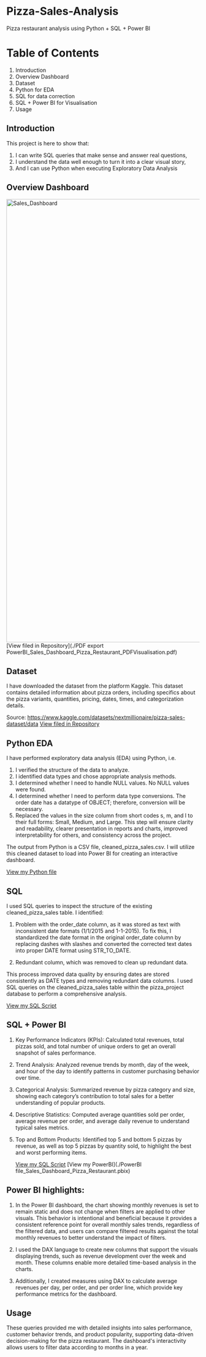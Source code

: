 # Pizza-Sales-Analysis
Pizza restaurant analysis using Python + SQL + Power BI

# Table of Contents

1. Introduction
2. Overview Dashboard
3. Dataset
4. Python for EDA
5. SQL for data correction
6. SQL + Power BI for Visualisation
8. Usage

## Introduction
This project is here to show that:

1. I can write SQL queries that make sense and answer real questions,
2. I understand the data well enough to turn it into a clear visual story,
3. And I can use Python when executing Exploratory Data Analysis

## Overview Dashboard
<img width="2000" height="1156" alt="Sales_Dashboard" src="https://github.com/user-attachments/assets/2ed59e9b-89b5-4e10-872e-8d3b79562e98" />
[View filed in Repository](./PDF export PowerBI_Sales_Dashboard_Pizza_Restaurant_PDFVisualisation.pdf)

## Dataset

I have downloaded the dataset from the platform Kaggle. This dataset contains detailed information about pizza orders, including specifics about the pizza variants, quantities, pricing, dates, times, and categorization details.

Source: https://www.kaggle.com/datasets/nextmillionaire/pizza-sales-dataset/data
[View filed in Repository](./pizza_sales.csv)

## Python EDA

I have performed exploratory data analysis (EDA) using Python, i.e.
  1. I verified the structure of the data to analyze.
  2. I identified data types and chose appropriate analysis methods.
  3. I determined whether I need to handle NULL values. No NULL values were found.
  4. I determined whether I need to perform data type conversions. The order date has a datatype of OBJECT; therefore, conversion will be necessary.
  5. Replaced the values in the size column from short codes s, m, and l to their full forms: Small, Medium, and Large. This step will ensure clarity and readability, clearer presentation in reports and charts, improved interpretability for others, and consistency across the project.

The output from Python is a CSV file, cleaned_pizza_sales.csv. I will utilize this cleaned dataset to load into Power BI for creating an interactive dashboard.

[View my Python file](./EDA.ipynb)

## SQL

I used SQL queries to inspect the structure of the existing cleaned_pizza_sales table. I identified:

1. Problem with the order_date column, as it was stored as text with inconsistent date formats (1/1/2015 and 1-1-2015). To fix this, I standardized the date format in the original order_date column by replacing dashes with slashes and converted the corrected text dates into proper DATE format using STR_TO_DATE.

2. Redundant column, which was removed to clean up redundant data.

This process improved data quality by ensuring dates are stored consistently as DATE types and removing redundant data columns.
I used SQL queries on the cleaned_pizza_sales table within the pizza_project database to perform a comprehensive analysis.

[View my SQL Script](./SQL_dataset_correction.sql)

## SQL + Power BI

1. Key Performance Indicators (KPIs): Calculated total revenues, total pizzas sold, and total number of unique orders to get an overall snapshot of sales performance.

2. Trend Analysis: Analyzed revenue trends by month, day of the week, and hour of the day to identify patterns in customer purchasing behavior over time.

3. Categorical Analysis: Summarized revenue by pizza category and size, showing each category’s contribution to total sales for a better understanding of popular products.

4. Descriptive Statistics: Computed average quantities sold per order, average revenue per order, and average daily revenue to understand typical sales metrics.

5. Top and Bottom Products: Identified top 5 and bottom 5 pizzas by revenue, as well as top 5 pizzas by quantity sold, to highlight the best and worst performing items.

   [View my SQL Script](./SQL_Pizza_Restaurant.sql)
   [View my PowerBI](./PowerBI file_Sales_Dashboard_Pizza_Restaurant.pbix)

## Power BI highlights:

1. In the Power BI dashboard, the chart showing monthly revenues is set to remain static and does not change when filters are applied to other visuals. This behavior is intentional and beneficial because it provides a consistent reference point for overall monthly sales trends, regardless of the filtered data, and users can compare filtered results against the total monthly revenues to better understand the impact of filters.

2. I used the DAX language to create new columns that support the visuals displaying trends, such as revenue development over the week and month. These columns enable more detailed time-based analysis in the charts.

3. Additionally, I created measures using DAX to calculate average revenues per day, per order, and per order line, which provide key performance metrics for the dashboard.

## Usage
These queries provided me with detailed insights into sales performance, customer behavior trends, and product popularity, supporting data-driven decision-making for the pizza restaurant. The dashboard's interactivity allows users to filter data according to months in a year.





